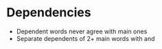 # Dependencies

* Dependent words never agree with main ones
* ​Separate dependents of 2+ main words with and